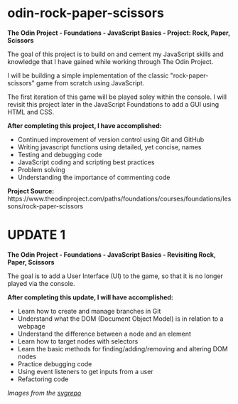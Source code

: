 # odin-rock-paper-scissors

<strong>The Odin Project - Foundations - JavaScript Basics - Project: Rock, Paper, Scissors</strong>

<p>The goal of this project is to build on and cement my JavaScript skills and knowledge that I have gained while working through The Odin Project.</p>
<p>I will be building a simple implementation of the classic "rock-paper-scissors" game from scratch using JavaScript.</p>
<p>The first iteration of this game will be played soley within the console. I will revisit this project later in the JavaScript Foundations to add a GUI using HTML and CSS.</p>

<strong>After completing this project, I have accomplished:</strong>
<ul>
    <li>Continued improvement of version control using Git and GitHub</li>
    <li>Writing javascript functions using detailed, yet concise, names</li>
    <li>Testing and debugging code</li>
    <li>JavaScript coding and scripting best practices</li>
    <li>Problem solving</li>
    <li>Understanding the importance of commenting code</li>
</ul>
<strong>Project Source:</strong> https://www.theodinproject.com/paths/foundations/courses/foundations/lessons/rock-paper-scissors

<h1>UPDATE 1</h1>
<strong>The Odin Project - Foundations - JavaScript Basics - Revisiting Rock, Paper, Scissors</strong>

<p>The goal is to add a User Interface (UI) to the game, so that it is no longer played via the console.</p>

<strong>After completing this update, I will have accomplished:</strong>
<ul>
    <li>Learn how to create and manage branches in Git</li>
    <li>Understand what the DOM (Document Object Model) is in relation to a webpage</li>
    <li>Understand the difference between a node and an element</li>
    <li>Learn how to target nodes with selectors</li>
    <li>Learn the basic methods for finding/adding/removing and altering DOM nodes</li>
    <li>Practice debugging code</li>
    <li>Using event listeners to get inputs from a user</li>
    <li>Refactoring code</li>
</ul>

<em>Images from the <a href="https://www.svgrepo.com">svgrepo</a></em>